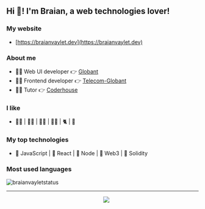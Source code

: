 ## Hi 👋! I'm Braian, a web technologies lover!

### My website

- [https://braianvaylet.dev](https://braianvaylet.dev)

### About me

- 👨‍💻 Web UI developer 👉 [Globant](https://www.globant.com/es)
- 👨‍💻 Frontend developer 👉 [Telecom-Globant](https://www.personal.com.ar/)
- 👨‍🏫 Tutor 👉 [Coderhouse](https://www.coderhouse.com/)

### I like

- 🏊‍♂️ | 🏃‍♂️ | 🚴‍♂️ | 👨‍💻 | 🐈 | 🍕

### My top technologies

- 💛 JavaScript | 💙 React | 💚 Node | 🧡 Web3 | 🖤 Solidity

### Most used languages 

<p align='left'><img align="center" src="https://github-readme-stats.vercel.app/api/top-langs?username=BraianVaylet&show_icons=true&locale=en&langs_count=8&theme=aura&layout=compact&hide=html,shell" alt="braianvayletstatus" /></p>

---

<p align='center'>
&nbsp;&nbsp;&nbsp;&nbsp;
  <a href="https://www.linkedin.com/in/braianvaylet/"><img src="https://img.shields.io/badge/linkedin-%230077B5.svg?&style=for-the-badge&logo=linkedin&logoColor=white" /></a>
</p>








